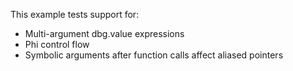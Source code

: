 This example tests support for:

* Multi-argument dbg.value expressions
* Phi control flow
* Symbolic arguments after function calls affect aliased pointers
